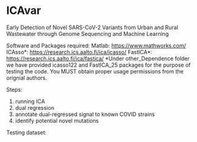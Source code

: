 # ICAvar
Early Detection of Novel SARS-CoV-2 Variants from Urban and Rural Wastewater through Genome Sequencing and Machine Learning

Software and Packages required: 
Matlab: https://www.mathworks.com/ 
ICAsso*: https://research.ics.aalto.fi/ica/icasso/
FastICA*: https://research.ics.aalto.fi/ica/fastica/
*Under other_Dependence folder we have provided icasso122 and FastICA_25 packages for the purpose of testing the code. You MUST obtain proper usage permissions from the orignial authors. 

Steps:
1. running ICA
2. dual regression
3. annotate dual-regressed signal to known COVID strains
4. identify potential novel mutations

Testing dataset:
